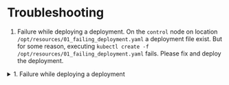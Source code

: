 # Troubleshooting

1. Failure while deploying a deployment. On the `control` node on location `/opt/resources/01_failing_deployment.yaml` a deployment file exist. But for some reason, executing `kubectl create -f /opt/resources/01_failing_deployment.yaml` fails. Please fix and deploy the deployment.

<details>
<summary>1. Failure while deploying a deployment</summary>
<br>

The labels mentioned on line 15 is incorrect. It mentions frontend=nginx, but should be app=frontend. 

</details>